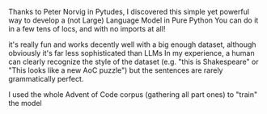 Thanks to Peter Norvig in Pytudes, I discovered this simple yet powerful way to develop a (not Large) Language Model in Pure Python
You can do it in a few tens of locs, and with no imports at all!

it's really fun and works decently well with a big enough dataset, although obviously it's far less sophisticated than LLMs
In my experience, a human can clearly recognize the style of the dataset (e.g. "this is Shakespeare" or "This looks like a new AoC puzzle") but the sentences are rarely grammatically 
perfect.

I used the whole Advent of Code corpus (gathering all part ones) to "train" the model


